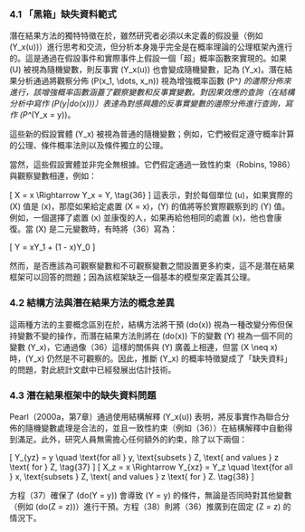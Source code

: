 ### 4.1 「黑箱」缺失資料範式

潛在結果方法的獨特特徵在於，雖然研究者必須以未定義的假設量（例如 \(Y_x(u)\)）進行思考和交流，但分析本身幾乎完全是在概率理論的公理框架內進行的。這是通過在假設事件和實際事件上假設一個「超」概率函數來實現的。如果 \(U\) 被視為隨機變數，則反事實 \(Y_x(u)\) 也會變成隨機變數，記為 \(Y_x\)。潛在結果分析通過將觀察分佈 \(P(x_1, \dots, x_n)\) 視為增強概率函數 \(P^*\) 的邊際分佈來進行，該增強概率函數涵蓋了觀察變數和反事實變數。對因果效應的查詢（在結構分析中寫作 \(P(y|do(x))\)）表達為對感興趣的反事實變數的邊際分佈進行查詢，寫作 \(P^*(Y_x = y)\)。

這些新的假設實體 \(Y_x\) 被視為普通的隨機變數；例如，它們被假定遵守概率計算的公理、條件概率法則以及條件獨立的公理。

當然，這些假設實體並非完全無根據。它們假定通過一致性約束（Robins, 1986）與觀察變數相連，例如：

\[
X = x \Rightarrow Y_x = Y, \tag{36}
\]
這表示，對於每個單位 \(u\)，如果實際的 \(X\) 值是 \(x\)，那麼如果給定處置 \(X = x\)，\(Y\) 的值將等於實際觀察到的 \(Y\) 值。例如，一個選擇了處置 \(x\) 並康復的人，如果再給他相同的處置 \(x\)，他也會康復。當 \(X\) 是二元變數時，有時將（36）寫為：

\[
Y = xY_1 + (1 - x)Y_0
\]

然而，是否應該為可觀察變數和不可觀察變數之間設置更多約束，這不是潛在結果框架可以回答的問題；因為該框架缺乏一個基本的模型來定義其公理。

### 4.2 結構方法與潛在結果方法的概念差異

這兩種方法的主要概念區別在於，結構方法將干預 \(do(x)\) 視為一種改變分佈但保持變數不變的操作，而潛在結果方法則將在 \(do(x)\) 下的變數 \(Y\) 視為一個不同的變數 \(Y_x\)，它通過像（36）這樣的關係與 \(Y\) 廣義上相連，但當 \(X \neq x\) 時，\(Y_x\) 仍然是不可觀察的。因此，推斷 \(Y_x\) 的概率特徵變成了「缺失資料」的問題，對此統計文獻中已經發展出估計技術。

### 4.3 潛在結果框架中的缺失資料問題

Pearl（2000a，第7章）通過使用結構解釋 \(Y_x(u)\) 表明，將反事實作為聯合分佈的隨機變數處理是合法的，並且一致性約束（例如（36））在結構解釋中自動得到滿足。此外，研究人員無需擔心任何額外的約束，除了以下兩個：

\[
Y_{yz} = y \quad \text{for all } y, \text{subsets } Z, \text{ and values } z \text{ for } Z, \tag{37}
\]
\[
X_z = x \Rightarrow Y_{xz} = Y_z \quad \text{for all } x, \text{subsets } Z, \text{ and values } z \text{ for } Z. \tag{38}
\]

方程（37）確保了 \(do(Y = y)\) 會導致 \(Y = y\) 的條件，無論是否同時對其他變數（例如 \(do(Z = z)\)）進行干預。方程（38）則將（36）推廣到在固定 \(Z = z\) 的情況下。